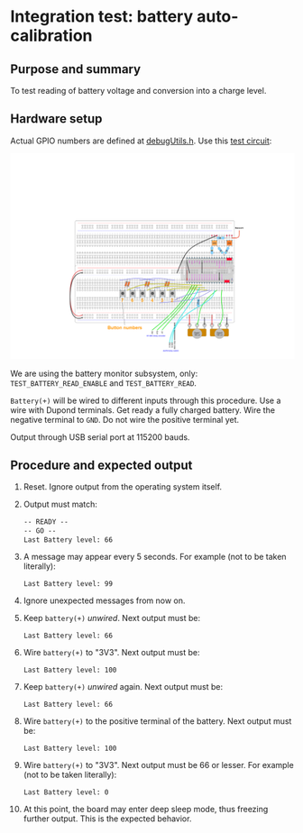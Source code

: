# Integration test: battery auto-calibration

## Purpose and summary

To test reading of battery voltage and conversion into a charge level.

## Hardware setup

Actual GPIO numbers are defined at [debugUtils.h](./debugUtils.h).
Use this [test circuit](../../Protoboards/ESP32-WROOM-DevKitC-1.diy):

![Test circuit image](../../Protoboards/ProtoBoard-ESP32-Dekvit-C-1.png)

We are using the battery monitor subsystem, only: `TEST_BATTERY_READ_ENABLE` and `TEST_BATTERY_READ`.

`Battery(+)` will be wired to different inputs through this procedure. Use a wire with Dupond terminals.
Get ready a fully charged battery. Wire the negative terminal to `GND`. Do not wire the positive terminal yet.

Output through USB serial port at 115200 bauds.

## Procedure and expected output

1. Reset. Ignore output from the operating system itself.
2. Output must match:

   ```text
   -- READY --
   -- GO --
   Last Battery level: 66
   ```

3. A message may appear every 5 seconds. For example (not to be taken literally):

   ```text
   Last Battery level: 99
   ```

4. Ignore unexpected messages from now on.
5. Keep `battery(+)` _unwired_. Next output must be:

   ```text
   Last Battery level: 66
   ```

6. Wire `battery(+)` to "3V3". Next output must be:

   ```text
   Last Battery level: 100
   ```

7. Keep `battery(+)` _unwired_ again. Next output must be:

   ```text
   Last Battery level: 66
   ```

8. Wire `battery(+)` to the positive terminal of the battery. Next output must be:

   ```text
   Last Battery level: 100
   ```

9. Wire `battery(+)`  to "3V3". Next output must be 66 or lesser. For example (not to be taken literally):

   ```text
   Last Battery level: 0
   ```

10. At this point, the board may enter deep sleep mode, thus freezing further output. This is the expected behavior.
